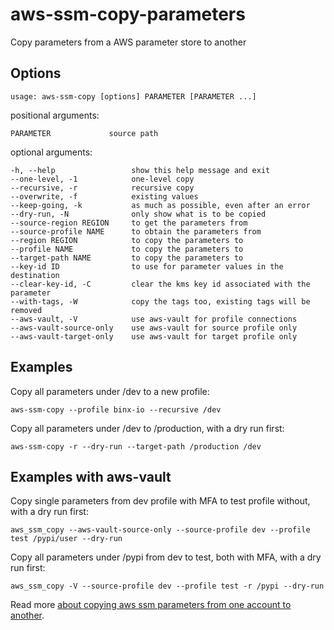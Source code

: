 # aws-ssm-copy-parameters
Copy parameters from a AWS parameter store to another 

## Options
```
usage: aws-ssm-copy [options] PARAMETER [PARAMETER ...]
```

positional arguments:
```
PARAMETER             source path
```

optional arguments:
```
-h, --help                 show this help message and exit
--one-level, -1            one-level copy
--recursive, -r            recursive copy
--overwrite, -f            existing values
--keep-going, -k           as much as possible, even after an error
--dry-run, -N              only show what is to be copied
--source-region REGION     to get the parameters from
--source-profile NAME      to obtain the parameters from
--region REGION            to copy the parameters to
--profile NAME             to copy the parameters to
--target-path NAME         to copy the parameters to
--key-id ID                to use for parameter values in the destination
--clear-key-id, -C         clear the kms key id associated with the parameter
--with-tags, -W            copy the tags too, existing tags will be removed
--aws-vault, -V            use aws-vault for profile connections
--aws-vault-source-only    use aws-vault for source profile only
--aws-vault-target-only    use aws-vault for target profile only
```


## Examples
Copy all parameters under /dev to a new profile:
```
aws-ssm-copy --profile binx-io --recursive /dev 
```

Copy all parameters under /dev to /production, with a dry run first:
```
aws-ssm-copy -r --dry-run --target-path /production /dev
```

## Examples with aws-vault
Copy single parameters from dev profile with MFA to test profile without, with a dry run first:
```
aws_ssm_copy --aws-vault-source-only --source-profile dev --profile test /pypi/user --dry-run
```

Copy all parameters under /pypi from dev to test, both with MFA, with a dry run first:
```
aws_ssm_copy -V --source-profile dev --profile test -r /pypi --dry-run
```

Read more [about copying aws ssm parameters from one account to another](https://binx.io/blog/2020/12/21/how-to-copy-aws-ssm-parameters-from-one-account-to-another/).
